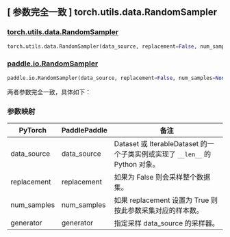 ## [ 参数完全一致 ] torch.utils.data.RandomSampler

### [torch.utils.data.RandomSampler](https://pytorch.org/docs/stable/data.html#torch.utils.data.RandomSampler)

```python
torch.utils.data.RandomSampler(data_source, replacement=False, num_samples=None, generator=None)
```

### [paddle.io.RandomSampler](https://www.paddlepaddle.org.cn/documentation/docs/zh/develop/api/paddle/io/RandomSampler_cn.html#paddle.io.RandomSampler)

```python
paddle.io.RandomSampler(data_source, replacement=False, num_samples=None, generator=None)
```

两者参数完全一致，具体如下：

### 参数映射

| PyTorch     | PaddlePaddle | 备注                                                                 |
| ----------- | ------------ | -------------------------------------------------------------------- |
| data_source | data_source  | Dataset 或 IterableDataset 的一个子类实例或实现了 `__len__` 的 Python 对象。            |
| replacement | replacement  | 如果为 False 则会采样整个数据集。    |
| num_samples | num_samples  | 如果 replacement 设置为 True 则按此参数采集对应的样本数。    |
| generator   | generator    | 指定采样 data_source 的采样器。 |
